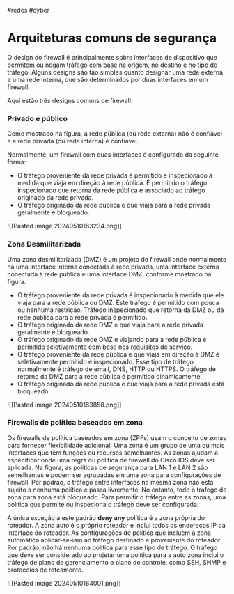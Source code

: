 #redes #cyber 
# Arquiteturas comuns de segurança

O design do firewall é principalmente sobre interfaces de dispositivo que permitem ou negam tráfego com base na origem, no destino e no tipo de tráfego. Alguns designs são tão simples quanto designar uma rede externa e uma rede interna, que são determinados por duas interfaces em um firewall.

Aqui estão três designs comuns de firewall.

### Privado e público

Como mostrado na figura, a rede pública (ou rede externa) não é confiável e a rede privada (ou rede interna) é confiável.

Normalmente, um firewall com duas interfaces é configurado da seguinte forma:

- O tráfego proveniente da rede privada é permitido e inspecionado à medida que viaja em direção à rede pública. É permitido o tráfego inspecionado que retorna da rede pública e associado ao tráfego originado da rede privada.
- O tráfego originado da rede pública e que viaja para a rede privada geralmente é bloqueado.

![[Pasted image 20240510163234.png]]

### Zona Desmilitarizada

Uma zona desmilitarizada (DMZ) é um projeto de firewall onde normalmente há uma interface interna conectada à rede privada, uma interface externa conectada à rede pública e uma interface DMZ, conforme mostrado na figura.

- O tráfego proveniente da rede privada é inspecionado à medida que ele viaja para a rede pública ou DMZ. Este tráfego é permitido com pouca ou nenhuma restrição. Tráfego inspecionado que retorna da DMZ ou da rede pública para a rede privada é permitido.
- O tráfego originado da rede DMZ e que viaja para a rede privada geralmente é bloqueado.
- O tráfego originado da rede DMZ e viajando para a rede pública é permitido seletivamente com base nos requisitos de serviço.
- O tráfego proveniente da rede pública e que viaja em direção à DMZ é seletivamente permitido e inspecionado. Esse tipo de tráfego normalmente é tráfego de email, DNS, HTTP ou HTTPS. O tráfego de retorno da DMZ para a rede pública é permitido dinamicamente.
- O tráfego originado da rede pública e que viaja para a rede privada está bloqueado.

![[Pasted image 20240510163858.png]]

### Firewalls de política baseados em zona

Os firewalls de política baseados em zona (ZPFs) usam o conceito de zonas para fornecer flexibilidade adicional. Uma zona é um grupo de uma ou mais interfaces que têm funções ou recursos semelhantes. As zonas ajudam a especificar onde uma regra ou política de firewall do Cisco IOS deve ser aplicada. Na figura, as políticas de segurança para LAN 1 e LAN 2 são semelhantes e podem ser agrupadas em uma zona para configurações de firewall. Por padrão, o tráfego entre interfaces na mesma zona não está sujeito a nenhuma política e passa livremente. No entanto, todo o tráfego de zona para zona está bloqueado. Para permitir o tráfego entre as zonas, uma política que permite ou inspeciona o tráfego deve ser configurada.

A única exceção a este padrão **deny any** política é a zona própria do roteador. A zona auto é o próprio roteador e inclui todos os endereços IP da interface do roteador. As configurações de política que incluem a zona automática aplicar-se-iam ao tráfego destinado e proveniente do roteador. Por padrão, não há nenhuma política para esse tipo de tráfego. O tráfego que deve ser considerado ao projetar uma política para a auto zona inclui o tráfego de plano de gerenciamento e plano de controle, como SSH, SNMP e protocolos de roteamento.

![[Pasted image 20240510164001.png]]










